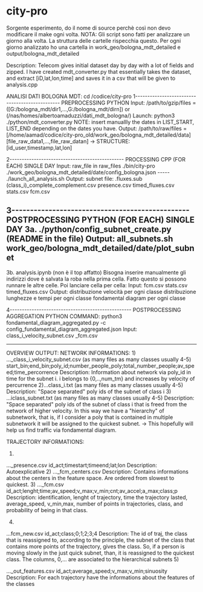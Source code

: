 # city-pro

Sorgente esperimento, do il nome di source perchè così non devo
modificare il make ogni volta.
NOTA:
Gli script sono fatti per analizzare un giorno alla volta. La struttura delle cartelle rispecchia questo. Per ogni giorno analizzato ho una cartella in work_geo/bologna_mdt_detailed e output/bologna_mdt_detailed

Description:
Telecom gives initial dataset day by day with a lot of fields and zipped. I have created mdt_converter.py that essentially takes the dataset, and extract [iD,lat,lon,time] and saves it in a csv that will be given to analysis.cpp



ANALISI DATI BOLOGNA MDT:
    cd /codice/city-pro
1----------------------------------------------- PREPROCESSING PYTHON
Input:
    /path/to/gzip/files = ([G:/bologna_mdt/dir1,...,G:/bologna_mdt/dirn]) or (/nas/homes/albertoamaduzzi/dati_mdt_bologna/)
Launch:
    python3 ./python/mdt_converter.py
NOTE: insert manuallly the dates in LIST_START, LIST_END depending on the dates you have.
Output:
    /path/to/raw/files = [/home/aamad/codice/city-pro_old/work_geo/bologna_mdt_detailed/data] [file_raw_data1,...,file_raw_datan] -> STRUCTURE: [id_user,timestamp,lat,lon]

2----------------------------------------------- PROCESSING CPP (FOR EACH) SINGLE DAY
Input: raw_file in raw_files
    ./bin/city-pro ./work_geo/bologna_mdt_detailed/date/config_bologna.json ----- ./launch_all_analysis.sh
Output:
    subnet file: .fluxes.sub
    (class_i)_complete_complement.csv
    presence.csv
    timed_fluxes.csv
    stats.csv
    fcm.csv

3------------------------------------------------ POSTPROCESSING PYTHON (FOR EACH) SINGLE DAY
3a.
    ./python/config_subnet_create.py (README in the file)
Output:
    all_subnets.sh
    work_geo/bologna_mdt_detailed/date/plot_subnet
--------------------------------------------------
3b. analysis.ipynb (non è il top affatto)
Bisogna inserire manualmente gli indirizzi dove è salvata la roba nella prima cella. Fatto questo si possono runnare le altre celle.
Poi lanciare cella per cella:
Input:
    fcm.csv
    stats.csv
    timed_fluxes.csv
Output:
    distribuzione velocità per ogni classe
    distribuzione lunghezze e tempi per ogni classe
    fondamental diagram per ogni classe

4-------------------------------------------------- POSTPROCESSING AGGREGATION PYTHON
COMMAND:
    python3 fondamental_diagram_aggregated.py -c config_fundamental_diagram_aggregated.json
Input:
    class_i_velocity_subnet.csv
    _fcm.csv


--------------------------------------------------------------------------------------------------
OVERVIEW OUTPUT:
NETWORK INFORMATIONS:
1)
..._class_i_velocity_subnet.csv (as many files as many classes usually 4-5)
    start_bin;end_bin;poly_id;number_people_poly;total_number_people;av_speed;time_percorrence
Description:
    Information about network via poly_id in time for the subnet i. i belongs to {0,..,num_tm} and increases by velocity of percurrence
2)...class_i.txt (as many files as many classes usually 4-5)
Description:
    "Space separated" poly ids of the subnet of class i
3)
...iclass_subnet.txt (as many files as many classes usually 4-5)
Description:
    "Space separated" poly ids of the subnet of class i that is freed from the network of higher velocity.
    In this way we have a "hierarchy" of subnetwork, that is, if I consider a poly that is contained in multiple subnetwork
    it will be assigned to the quickest subnet. -> This hopefully will help us find traffic via fondamental diagram.


TRAJECTORY INFORMATIONS:

1)
..._presence.csv
    id_act;timestart;timeend;lat;lon
Description:
    Autoexplicative
2)
..._fcm_centers.csv
Description:
    Contains informations about the centers in the feature space.
    Are ordered from slowest to quickest.
3)
..._fcm.csv
    id_act;lenght;time;av_speed;v_max;v_min;cnt;av_accel;a_max;class;p
Description:
    identification, lenght of trajectory, time the trajectory lasted, average_speed, v_min,max, number of points in trajectories, class, and probability of being in that class.

4)
...fcm_new.csv
    id_act;class;0;1;2;3;4
Description:
    The id of traj, the class that is reassigned to, according to the principle, the subnet of the class that contains more points of the trajectory, gives the class.
    So, if a person is moving slowly in the just quick subnet, than, it is reassigned to the quickest class.
    The columns, 0,... are associated to the hierarchical subnets
5)

..._out_features.csv
    id_act;average_speed;v_max;v_min;sinuosity
Description:
    For each trajectory have the informations about the features of the classes
